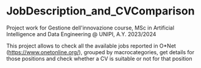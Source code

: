 # JobDescription_and_CVComparison
Project work for Gestione dell'innovazione course, MSc in Artificial Intelligence and Data Engineering @ UNIPI, A.Y. 2023/2024

This project allows to check all the available jobs reported in O*Net (https://www.onetonline.org/), grouped by macrocategories, get details for those positions
and check whether a CV is suitable or not for that position
